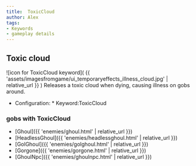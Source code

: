 ```yaml
---
title:  ToxicCloud
author: Alex
tags:
- Keywords
- gameplay details
---                               
```






## Toxic cloud
![icon for ToxicCloud keyword]( {{ 'assets/imagesfromgame/ui_temporaryeffects_illness_cloud.jpg' | relative_url }} )
Releases a toxic cloud when dying, causing illness on gobs around.
* Configuration: * Keyword:ToxicCloud
### gobs with ToxicCloud
- [Ghoul]({{ 'enemies/ghoul.html' | relative_url }})
- [HeadlessGhoul]({{ 'enemies/headlessghoul.html' | relative_url }})
- [GolGhoul]({{ 'enemies/golghoul.html' | relative_url }})
- [Gorgone]({{ 'enemies/gorgone.html' | relative_url }})
- [GhoulNpc]({{ 'enemies/ghoulnpc.html' | relative_url }})


